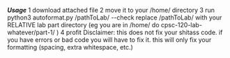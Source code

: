 _**Usage**_
1 download attached file
2 move it to your /home/ directory
3 run python3 autoformat.py /pathToLab/ --check replace /pathToLab/ with your RELATIVE lab part directory (eg you are in /home/ do cpsc-120-lab-whatever/part-1/ )
4 profit
Disclaimer: this does not fix your shitass code. if you have errors or bad code you will have to fix it. this will only fix your formatting (spacing, extra whitespace, etc.)
